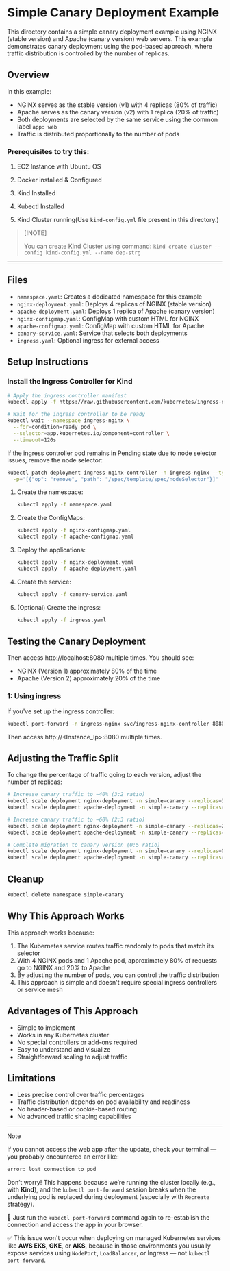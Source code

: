 # Simple Canary Deployment Example

This directory contains a simple canary deployment example using NGINX (stable version) and Apache (canary version) web servers. This example demonstrates canary deployment using the pod-based approach, where traffic distribution is controlled by the number of replicas.

## Overview

In this example:
- NGINX serves as the stable version (v1) with 4 replicas (80% of traffic)
- Apache serves as the canary version (v2) with 1 replica (20% of traffic)
- Both deployments are selected by the same service using the common label `app: web`
- Traffic is distributed proportionally to the number of pods

### Prerequisites to try this:

1. EC2 Instance with Ubuntu OS

2. Docker installed & Configured

3. Kind Installed

4. Kubectl Installed

5. Kind Cluster running(Use `kind-config.yml` file present in this directory.)

>   [!NOTE]
> 
>   You can create Kind Cluster using command: `kind create cluster --config kind-config.yml --name dep-strg`

---

## Files

- `namespace.yaml`: Creates a dedicated namespace for this example
- `nginx-deployment.yaml`: Deploys 4 replicas of NGINX (stable version)
- `apache-deployment.yaml`: Deploys 1 replica of Apache (canary version)
- `nginx-configmap.yaml`: ConfigMap with custom HTML for NGINX
- `apache-configmap.yaml`: ConfigMap with custom HTML for Apache
- `canary-service.yaml`: Service that selects both deployments
- `ingress.yaml`: Optional ingress for external access

## Setup Instructions

### Install the Ingress Controller for Kind

```bash
# Apply the ingress controller manifest
kubectl apply -f https://raw.githubusercontent.com/kubernetes/ingress-nginx/controller-v1.8.2/deploy/static/provider/kind/deploy.yaml

# Wait for the ingress controller to be ready
kubectl wait --namespace ingress-nginx \
  --for=condition=ready pod \
  --selector=app.kubernetes.io/component=controller \
  --timeout=120s
```

If the ingress controller pod remains in Pending state due to node selector issues, remove the node selector:

```bash
kubectl patch deployment ingress-nginx-controller -n ingress-nginx --type=json \
  -p='[{"op": "remove", "path": "/spec/template/spec/nodeSelector"}]'
```

1. Create the namespace:
   ```bash
   kubectl apply -f namespace.yaml
   ```

2. Create the ConfigMaps:
   ```bash
   kubectl apply -f nginx-configmap.yaml
   kubectl apply -f apache-configmap.yaml
   ```

3. Deploy the applications:
   ```bash
   kubectl apply -f nginx-deployment.yaml
   kubectl apply -f apache-deployment.yaml
   ```

4. Create the service:
   ```bash
   kubectl apply -f canary-service.yaml
   ```

5. (Optional) Create the ingress:
   ```bash
   kubectl apply -f ingress.yaml
   ```

## Testing the Canary Deployment

Then access http://localhost:8080 multiple times. You should see:
- NGINX (Version 1) approximately 80% of the time
- Apache (Version 2) approximately 20% of the time

### 1: Using ingress

If you've set up the ingress controller:

```bash
kubectl port-forward -n ingress-nginx svc/ingress-nginx-controller 8080:80 --address 0.0.0.0 &
```

Then access http://<Instance_Ip>:8080 multiple times.

## Adjusting the Traffic Split

To change the percentage of traffic going to each version, adjust the number of replicas:

```bash
# Increase canary traffic to ~40% (3:2 ratio)
kubectl scale deployment nginx-deployment -n simple-canary --replicas=3
kubectl scale deployment apache-deployment -n simple-canary --replicas=2

# Increase canary traffic to ~60% (2:3 ratio)
kubectl scale deployment nginx-deployment -n simple-canary --replicas=2
kubectl scale deployment apache-deployment -n simple-canary --replicas=3

# Complete migration to canary version (0:5 ratio)
kubectl scale deployment nginx-deployment -n simple-canary --replicas=0
kubectl scale deployment apache-deployment -n simple-canary --replicas=5
```

## Cleanup

```bash
kubectl delete namespace simple-canary
```

## Why This Approach Works

This approach works because:

1. The Kubernetes service routes traffic randomly to pods that match its selector
2. With 4 NGINX pods and 1 Apache pod, approximately 80% of requests go to NGINX and 20% to Apache
3. By adjusting the number of pods, you can control the traffic distribution
4. This approach is simple and doesn't require special ingress controllers or service mesh

## Advantages of This Approach

- Simple to implement
- Works in any Kubernetes cluster
- No special controllers or add-ons required
- Easy to understand and visualize
- Straightforward scaling to adjust traffic

## Limitations

- Less precise control over traffic percentages
- Traffic distribution depends on pod availability and readiness
- No header-based or cookie-based routing
- No advanced traffic shaping capabilities

---

> [!Note]
>
> If you cannot access the web app after the update, check your terminal — you probably encountered an error like:
>
>   ```bash
>   error: lost connection to pod
>   ```
>
> Don’t worry! This happens because we’re running the cluster locally (e.g., with **Kind**), and the `kubectl port-forward` session breaks when the underlying pod is replaced during deployment (especially with `Recreate` strategy).
>
> 🔁 Just run the `kubectl port-forward` command again to re-establish the connection and access the app in your browser.
>
> ✅ This issue won't occur when deploying on managed Kubernetes services like **AWS EKS**, **GKE**, or **AKS**, because in those environments you usually expose services using `NodePort`, `LoadBalancer`, or Ingress — not `kubectl port-forward`.